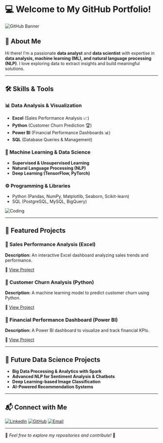 # 💻 Welcome to My GitHub Portfolio!

![GitHub Banner](https://media.giphy.com/media/qgQUggAC3Pfv687qPC/giphy.gif)

## 🚀 About Me
Hi there! I'm a passionate **data analyst** and **data scientist** with expertise in **data analysis, machine learning (ML), and natural language processing (NLP)**. I love exploring data to extract insights and build meaningful solutions.

---

## 🛠️ Skills & Tools

### 📊 Data Analysis & Visualization
- **Excel** (Sales Performance Analysis 📈)
- **Python** (Customer Churn Prediction 🏆)
- **Power BI** (Financial Performance Dashboards 📊)
- **SQL** (Database Queries & Management)

### 🤖 Machine Learning & Data Science
- **Supervised & Unsupervised Learning**
- **Natural Language Processing (NLP)**
- **Deep Learning (TensorFlow, PyTorch)**

### ⚙️ Programming & Libraries
- Python (Pandas, NumPy, Matplotlib, Seaborn, Scikit-learn)
- SQL (PostgreSQL, MySQL, BigQuery)

![Coding](https://media.giphy.com/media/ZVik7pBtu9dNS/giphy.gif)

---

## 📂 Featured Projects

### 📌 Sales Performance Analysis (Excel)
**Description:** An interactive Excel dashboard analyzing sales trends and performance.

🔗 [View Project](#)  

### 📌 Customer Churn Analysis (Python)
**Description:** A machine learning model to predict customer churn using Python.

🔗 [View Project](#)  

### 📌 Financial Performance Dashboard (Power BI)
**Description:** A Power BI dashboard to visualize and track financial KPIs.

🔗 [View Project](#)  

---

## 🔮 Future Data Science Projects
- **Big Data Processing & Analytics with Spark**
- **Advanced NLP for Sentiment Analysis & Chatbots**
- **Deep Learning-based Image Classification**
- **AI-Powered Recommendation Systems**

---

## 📬 Connect with Me
[![LinkedIn](https://img.shields.io/badge/LinkedIn-blue?style=flat&logo=linkedin)]([https://www.linkedin.com/in/your-profile/](https://www.linkedin.com/in/saad-ibrahim-6a392430b))  
[![GitHub](https://img.shields.io/badge/GitHub-black?style=flat&logo=github)]([https://github.com/your-username](https://github.com/saadgibrahim))  
[![Email](https://img.shields.io/badge/Email-red?style=flat&logo=gmail)](mailto:hope12forever10@gmail.com)

---

🌟 _Feel free to explore my repositories and contribute!_ 🚀
